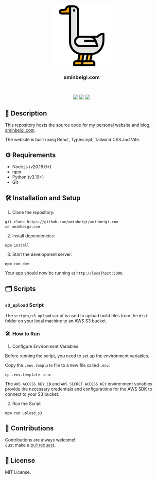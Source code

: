 <p align="center">
  <img src="assets/goose.png" height="200px" width="200px"/>
  <br/>
  <h3 align="center">aminbeigi.com</h3>
</p>
<br />

<p align="center">
  <a href="../../issues"><img src="https://img.shields.io/github/issues/aminbeigi/aminbeigi.com.svg?style=flat-square" /></a>
  <a href="../../pulls"><img src="https://img.shields.io/github/issues-pr/aminbeigi/aminbeigi.com.svg?style=flat-square" /></a>
  <img src="https://img.shields.io/github/license/aminbeigi/aminbeigi.com?style=flat-square">
</p>

## 📖 Description

This repository hosts the source code for my personal website and blog,
[aminbeigi.com](http://aminbeigi.com/).

The website is built using React, Typescript, Tailwind CSS and Vite.


## ⚙️ Requirements

-   Node.js (v20.16.0+)
-   npm
-   Python (v3.10+)
-   Git

## 🛠️ Installation and Setup

1. Clone the repository:

```
git clone https://github.com/aminbeigi/aminbeigi.com
cd aminbeigi.com
```

2. Install dependencies:

```
npm install
```

3. Start the development server:

```
npm run dev
```

Your app should now be running at `http://localhost:3000`.

## 🗂️ Scripts

### `s3_upload` Script

The `scripts/s3_upload` script is used to upload build files from the `dist` folder on your local machine to an AWS S3 bucket.

### 🛠️ ️ How to Run

1. Configure Environment Variables

Before running the script, you need to set up the environment variables.

Copy the `.env.template` file to a new file called `.env`:

```
cp .env.template .env
```

The `AWS_ACCESS_KEY_ID` and `AWS_SECRET_ACCESS_KEY` environment variables
provide the necessary credentials and configurations for the AWS SDK to connect
to your S3 bucket.

2. Run the Script

```bash
npm run upload_s3
```



## 🎯 Contributions

Contributions are always welcome!  
Just make a [pull request](../../pulls).

## 📜 License

MIT License.
